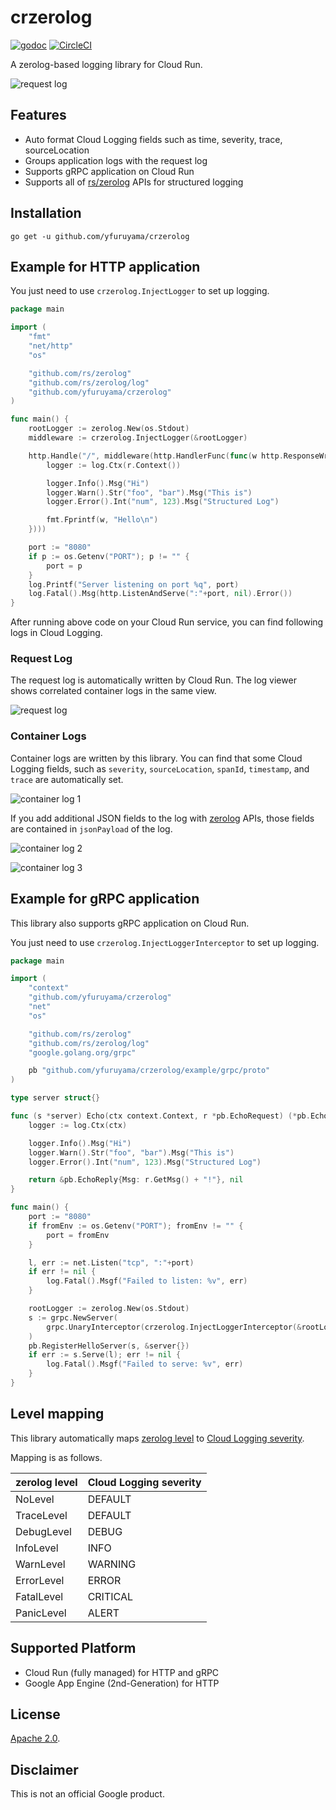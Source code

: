 crzerolog
===
[![godoc](https://godoc.org/github.com/yfuruyama/crzerolog?status.svg)](https://godoc.org/github.com/yfuruyama/crzerolog) [![CircleCI](https://circleci.com/gh/yfuruyama/crzerolog.svg?style=svg)](https://circleci.com/gh/yfuruyama/crzerolog)

A zerolog-based logging library for Cloud Run.

![request log](img/request_log.png)

## Features
- Auto format Cloud Logging fields such as time, severity, trace, sourceLocation
- Groups application logs with the request log
- Supports gRPC application on Cloud Run
- Supports all of [rs/zerolog](https://github.com/rs/zerolog) APIs for structured logging

## Installation

```
go get -u github.com/yfuruyama/crzerolog
```

## Example for HTTP application

You just need to use `crzerolog.InjectLogger` to set up logging. 

```go
package main

import (
	"fmt"
	"net/http"
	"os"

	"github.com/rs/zerolog"
	"github.com/rs/zerolog/log"
	"github.com/yfuruyama/crzerolog"
)

func main() {
	rootLogger := zerolog.New(os.Stdout)
	middleware := crzerolog.InjectLogger(&rootLogger)

	http.Handle("/", middleware(http.HandlerFunc(func(w http.ResponseWriter, r *http.Request) {
		logger := log.Ctx(r.Context())

		logger.Info().Msg("Hi")
		logger.Warn().Str("foo", "bar").Msg("This is")
		logger.Error().Int("num", 123).Msg("Structured Log")

		fmt.Fprintf(w, "Hello\n")
	})))

	port := "8080"
	if p := os.Getenv("PORT"); p != "" {
		port = p
	}
	log.Printf("Server listening on port %q", port)
	log.Fatal().Msg(http.ListenAndServe(":"+port, nil).Error())
}
```

After running above code on your Cloud Run service, you can find following logs in Cloud Logging.

### Request Log
The request log is automatically written by Cloud Run. The log viewer shows correlated container logs in the same view.

![request log](img/request_log.png)

### Container Logs
Container logs are written by this library. You can find that some Cloud Logging fields, such as `severity`, `sourceLocation`, `spanId`, `timestamp`, and `trace` are automatically set.

![container log 1](img/container_log_01.png)

If you add additional JSON fields to the log with [zerolog](https://godoc.org/github.com/rs/zerolog) APIs, those fields are contained in `jsonPayload` of the log.

![container log 2](img/container_log_02.png)

![container log 3](img/container_log_03.png)

## Example for gRPC application

This library also supports gRPC application on Cloud Run.

You just need to use `crzerolog.InjectLoggerInterceptor` to set up logging. 

```go
package main

import (
	"context"
	"github.com/yfuruyama/crzerolog"
	"net"
	"os"

	"github.com/rs/zerolog"
	"github.com/rs/zerolog/log"
	"google.golang.org/grpc"

	pb "github.com/yfuruyama/crzerolog/example/grpc/proto"
)

type server struct{}

func (s *server) Echo(ctx context.Context, r *pb.EchoRequest) (*pb.EchoReply, error) {
	logger := log.Ctx(ctx)

	logger.Info().Msg("Hi")
	logger.Warn().Str("foo", "bar").Msg("This is")
	logger.Error().Int("num", 123).Msg("Structured Log")

	return &pb.EchoReply{Msg: r.GetMsg() + "!"}, nil
}

func main() {
	port := "8080"
	if fromEnv := os.Getenv("PORT"); fromEnv != "" {
		port = fromEnv
	}

	l, err := net.Listen("tcp", ":"+port)
	if err != nil {
		log.Fatal().Msgf("Failed to listen: %v", err)
	}

	rootLogger := zerolog.New(os.Stdout)
	s := grpc.NewServer(
		grpc.UnaryInterceptor(crzerolog.InjectLoggerInterceptor(&rootLogger)),
	)
	pb.RegisterHelloServer(s, &server{})
	if err := s.Serve(l); err != nil {
		log.Fatal().Msgf("Failed to serve: %v", err)
	}
}
```

## Level mapping
This library automatically maps [zerolog level](https://godoc.org/github.com/rs/zerolog#Level) to [Cloud Logging severity](https://cloud.google.com/logging/docs/reference/v2/rest/v2/LogEntry#LogSeverity).

Mapping is as follows.

| zerolog level | Cloud Logging severity |
| --- | --- |
| NoLevel | DEFAULT |
| TraceLevel | DEFAULT |
| DebugLevel | DEBUG |
| InfoLevel | INFO |
| WarnLevel | WARNING |
| ErrorLevel | ERROR |
| FatalLevel | CRITICAL |
| PanicLevel | ALERT |

## Supported Platform
- Cloud Run (fully managed) for HTTP and gRPC
- Google App Engine (2nd-Generation) for HTTP

## License
[Apache 2.0](LICENSE).

## Disclaimer
This is not an official Google product.
